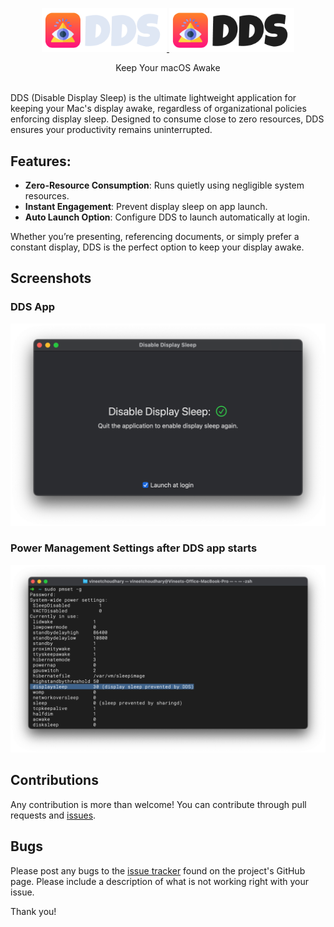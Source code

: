 <p align="center">
  <a href="https://developerinsider.co/#gh-light-mode-only" target="_blank">
    <img src="/Docs/logo/dds-banner-light.png" alt="DDS" width="200px">
  </a>
  <a href="https://developerinsider.co/#gh-dark-mode-only" target="_blank">
    <img src="/Docs/logo/dds-banner-dark.png" alt="DDS" width="200px">
  </a>
</p>
<p align="center">
Keep Your macOS Awake
</p>
<br />
DDS (Disable Display Sleep) is the ultimate lightweight application for keeping your Mac's display awake, regardless of organizational policies enforcing display sleep. Designed to consume close to zero resources, DDS ensures your productivity remains uninterrupted.

## Features:
- **Zero-Resource Consumption**: Runs quietly using negligible system resources.
- **Instant Engagement**: Prevent display sleep on app launch.
- **Auto Launch Option**: Configure DDS to launch automatically at login.

Whether you’re presenting, referencing documents, or simply prefer a constant display, DDS is the perfect option to keep your display awake.

## Screenshots
### DDS App
![](/Docs/screenshots/dds-app.png)

### Power Management Settings after DDS app starts
![](/Docs/screenshots/pmset.png)

## Contributions
Any contribution is more than welcome! You can contribute through pull requests and [issues](https://github.com/vineetchoudhary/DisableDisplaySleep-macOS/issues).


## Bugs
Please post any bugs to the [issue tracker](https://github.com/vineetchoudhary/DisableDisplaySleep-macOS/issues) found on the project's GitHub page. Please include a description of what is not working right with your issue.

Thank you!